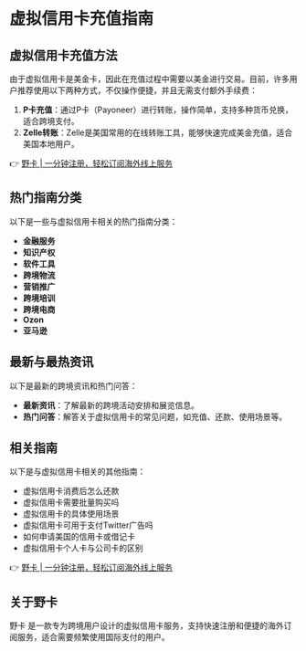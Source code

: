 # 虚拟信用卡充值指南

## 虚拟信用卡充值方法
由于虚拟信用卡是美金卡，因此在充值过程中需要以美金进行交易。目前，许多用户推荐使用以下两种方式，不仅操作便捷，并且无需支付额外手续费：

1. **P卡充值**：通过P卡（Payoneer）进行转账，操作简单，支持多种货币兑换，适合跨境支付。
2. **Zelle转账**：Zelle是美国常用的在线转账工具，能够快速完成美金充值，适合美国本地用户。

👉 [野卡 | 一分钟注册，轻松订阅海外线上服务](https://bbtdd.com/yeka)

## 热门指南分类
以下是一些与虚拟信用卡相关的热门指南分类：

- **金融服务**
- **知识产权**
- **软件工具**
- **跨境物流**
- **营销推广**
- **跨境培训**
- **跨境电商**
- **Ozon**
- **亚马逊**

## 最新与最热资讯
以下是最新的跨境资讯和热门问答：

- **最新资讯**：了解最新的跨境活动安排和展览信息。
- **热门问答**：解答关于虚拟信用卡的常见问题，如充值、还款、使用场景等。

## 相关指南
以下是与虚拟信用卡相关的其他指南：

- 虚拟信用卡消费后怎么还款
- 虚拟信用卡需要批量购买吗
- 虚拟信用卡的具体使用场景
- 虚拟信用卡可用于支付Twitter广告吗
- 如何申请美国的信用卡或借记卡
- 虚拟信用卡个人卡与公司卡的区别

👉 [野卡 | 一分钟注册，轻松订阅海外线上服务](https://bbtdd.com/yeka)

## 关于野卡
野卡 是一款专为跨境用户设计的虚拟信用卡服务，支持快速注册和便捷的海外订阅服务，适合需要频繁使用国际支付的用户。